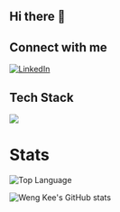 ## Hi there 👋

## Connect with me
[![LinkedIn](https://img.shields.io/badge/LinkedIn-0077B5?style=flat&logo=LinkedIn&logoColor=white&link=https://www.linkedin.com/in/wengkee/)](https://www.linkedin.com/in/wengkee/)

## Tech Stack
![](https://skillicons.dev/icons?i=openshift,redhat,java,python,kafka,podman,github,prometheus,grafana,maven,azure,terraform&theme=dark&perline=5)

# Stats
![Top Language](https://github-readme-stats.vercel.app/api/top-langs/?username=wengkee&theme=chartreuse-dark&layout=compact&langs_count=8)



![Weng Kee's GitHub stats](https://github-readme-stats.vercel.app/api?username=wengkee&count_private=true&show_icons=true&theme=chartreuse-dark)

